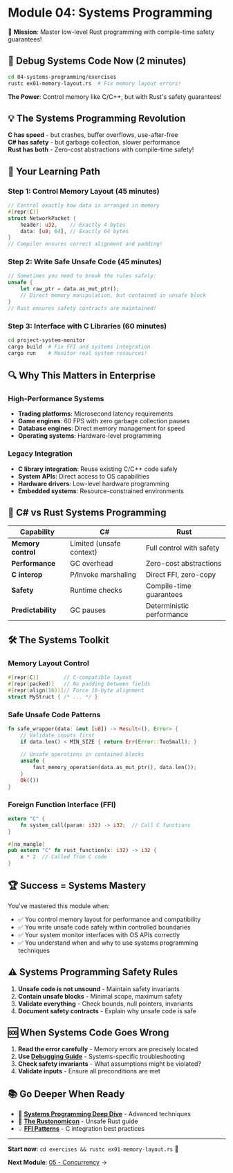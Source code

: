 # Module 04: Systems Programming

🎯 **Mission**: Master low-level Rust programming with compile-time safety guarantees!

## 🚀 Debug Systems Code Now (2 minutes)

```bash
cd 04-systems-programming/exercises
rustc ex01-memory-layout.rs  # Fix memory layout errors!
```

**The Power**: Control memory like C/C++, but with Rust's safety guarantees!

## 💡 The Systems Programming Revolution

**C has speed** - but crashes, buffer overflows, use-after-free  
**C# has safety** - but garbage collection, slower performance  
**Rust has both** - Zero-cost abstractions with compile-time safety!

## 🔧 Your Learning Path

### **Step 1: Control Memory Layout** (45 minutes)
```rust
// Control exactly how data is arranged in memory
#[repr(C)]
struct NetworkPacket {
    header: u32,    // Exactly 4 bytes  
    data: [u8; 64], // Exactly 64 bytes
}
// Compiler ensures correct alignment and padding!
```

### **Step 2: Write Safe Unsafe Code** (45 minutes)
```rust
// Sometimes you need to break the rules safely:
unsafe {
    let raw_ptr = data.as_mut_ptr();
    // Direct memory manipulation, but contained in unsafe block
}
// Rust ensures safety contracts are maintained!
```

### **Step 3: Interface with C Libraries** (60 minutes)
```bash
cd project-system-monitor
cargo build  # Fix FFI and systems integration
cargo run    # Monitor real system resources!
```

## 🔍 Why This Matters in Enterprise

### **High-Performance Systems**
- **Trading platforms**: Microsecond latency requirements
- **Game engines**: 60 FPS with zero garbage collection pauses
- **Database engines**: Direct memory management for speed
- **Operating systems**: Hardware-level programming

### **Legacy Integration**
- **C library integration**: Reuse existing C/C++ code safely
- **System APIs**: Direct access to OS capabilities
- **Hardware drivers**: Low-level hardware programming
- **Embedded systems**: Resource-constrained environments

## 🔄 C# vs Rust Systems Programming

| Capability | C# | Rust |
|------------|-----|------|
| **Memory control** | Limited (unsafe context) | Full control with safety |
| **Performance** | GC overhead | Zero-cost abstractions |
| **C interop** | P/Invoke marshaling | Direct FFI, zero-copy |
| **Safety** | Runtime checks | Compile-time guarantees |
| **Predictability** | GC pauses | Deterministic performance |

## 🛠️ The Systems Toolkit

### **Memory Layout Control**
```rust
#[repr(C)]        // C-compatible layout
#[repr(packed)]   // No padding between fields  
#[repr(align(16))]// Force 16-byte alignment
struct MyStruct { /* ... */ }
```

### **Safe Unsafe Code Patterns**
```rust
fn safe_wrapper(data: &mut [u8]) -> Result<(), Error> {
    // Validate inputs first
    if data.len() < MIN_SIZE { return Err(Error::TooSmall); }
    
    // Unsafe operations in contained blocks
    unsafe {
        fast_memory_operation(data.as_mut_ptr(), data.len());
    }
    Ok(())
}
```

### **Foreign Function Interface (FFI)**
```rust
extern "C" {
    fn system_call(param: i32) -> i32;  // Call C functions
}

#[no_mangle]
pub extern "C" fn rust_function(x: i32) -> i32 {
    x * 2  // Called from C code
}
```

## 🏆 Success = Systems Mastery

You've mastered this module when:
- ✅ You control memory layout for performance and compatibility
- ✅ You write unsafe code safely within controlled boundaries
- ✅ Your system monitor interfaces with OS APIs correctly
- ✅ You understand when and why to use systems programming techniques

## ⚠️ Systems Programming Safety Rules

1. **Unsafe code is not unsound** - Maintain safety invariants
2. **Contain unsafe blocks** - Minimal scope, maximum safety
3. **Validate everything** - Check bounds, null pointers, invariants
4. **Document safety contracts** - Explain why unsafe code is safe

## 🆘 When Systems Code Goes Wrong

1. **Read the error carefully** - Memory errors are precisely located
2. **Use [Debugging Guide](DEBUGGING_CHECKLIST.md)** - Systems-specific troubleshooting
3. **Check safety invariants** - What assumptions might be violated?
4. **Validate inputs** - Ensure all preconditions are met

## 📚 Go Deeper When Ready

- 📖 **[Systems Programming Deep Dive](reference/)** - Advanced techniques
- 🔧 **[The Rustonomicon](https://doc.rust-lang.org/nomicon/)** - Unsafe Rust guide
- 💡 **[FFI Patterns](reference/ffi-detailed.md)** - C integration best practices

---

**Start now**: `cd exercises && rustc ex01-memory-layout.rs` 🦀

**Next Module**: [05 - Concurrency](../05-concurrency/README.md) →

